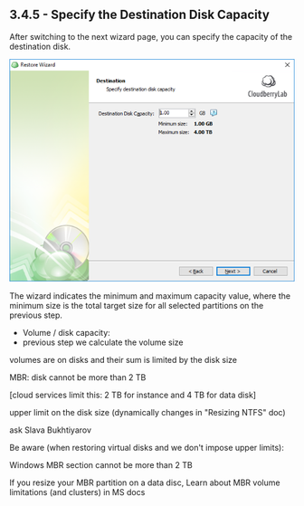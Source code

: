 ## **3.4.5 - Specify the Destination Disk Capacity**

After switching to the next wizard page, you can specify the capacity of the destination disk.

![](/assets/ami-destination-capacity.png)

The wizard indicates the minimum and maximum capacity value, where the minimum size is the total target size for all selected partitions on the previous step.

* Volume / disk capacity:
* previous step we calculate the volume size

volumes are on disks and their sum is limited by the disk size



MBR: disk cannot be more than 2 TB

\[cloud services limit this: 2 TB for instance and 4 TB for data disk\]



upper limit on the disk size \(dynamically changes in "Resizing NTFS" doc\)

ask Slava Bukhtiyarov



Be aware \(when restoring virtual disks and we don't impose upper limits\):

Windows MBR section cannot be more than 2 TB

If you resize your MBR partition on a data disc,  Learn about MBR volume limitations \(and clusters\) in MS docs


















